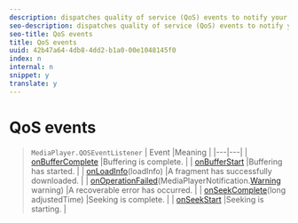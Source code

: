 ```yaml
---
description: dispatches quality of service (QoS) events to notify your application about events that could influence the computation of QoS statistics, such as buffering or seeking.
seo-description: dispatches quality of service (QoS) events to notify your application about events that could influence the computation of QoS statistics, such as buffering or seeking.
seo-title: QoS events
title: QoS events
uuid: 42b47a64-4db8-4dd2-b1a0-00e1048145f0
index: n
internal: n
snippet: y
translate: y
---
```


# QoS events


>`MediaPlayer.QOSEventListener`
>| Event |Meaning |
>|---|---|
>| [onBufferComplete](http://help.adobe.com/en_US/primetime/api/psdk/javadoc_1.4/com/adobe/mediacore/MediaPlayer.QOSEventListener.html#onBufferComplete())  |Buffering is complete. |
>| [onBufferStart](http://help.adobe.com/en_US/primetime/api/psdk/javadoc_1.4/com/adobe/mediacore/MediaPlayer.QOSEventListener.html#onBufferStart())  |Buffering has started. |
>| [onLoadInfo](http://help.adobe.com/en_US/primetime/api/psdk/javadoc_1.4/com/adobe/mediacore/MediaPlayer.QOSEventListener.html#onLoadInfo(com.adobe.mediacore.qos.LoadInfo))(loadInfo)  |A fragment has successfully downloaded. |
>|  [onOperationFailed](http://help.adobe.com/en_US/primetime/api/psdk/javadoc_1.4/com/adobe/mediacore/MediaPlayer.QOSEventListener.html)(MediaPlayerNotification.[Warning](http://help.adobe.com/en_US/primetime/api/psdk/javadoc_1.4/com/adobe/mediacore/MediaPlayerNotification.Warning.html) warning)  |A recoverable error has occurred. |
>| [onSeekComplete](http://help.adobe.com/en_US/primetime/api/psdk/javadoc_1.4/com/adobe/mediacore/MediaPlayer.QOSEventListener.html#onSeekComplete(long))(long adjustedTime)  |Seeking is complete. |
>| [onSeekStart](http://help.adobe.com/en_US/primetime/api/psdk/javadoc_1.4/com/adobe/mediacore/MediaPlayer.QOSEventListener.html#onSeekStart())  |Seeking is starting. |

